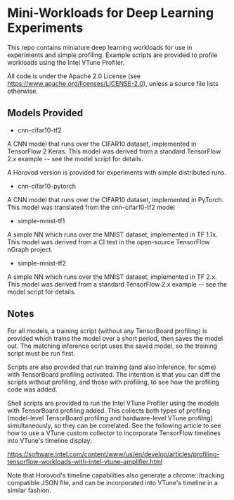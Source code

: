 # Mini-Workloads for Deep Learning Experiments

This repo contains miniature deep learning workloads for use in experiments
and simple profiling.  Example scripts are provided to profile workloads using
the Intel VTune Profiler.

All code is under the Apache 2.0 License (see
https://www.apache.org/licenses/LICENSE-2.0), unless a source file lists
otherwise.


## Models Provided


* cnn-cifar10-tf2

A CNN model that runs over the CIFAR10 dataset, implemented in TensorFlow 2
Keras.  This model was derived from a standard TensorFlow 2.x example -- see
the model script for details.

A Horovod version is provided for experiments with simple distributed runs.


* cnn-cifar10-pytorch

A CNN model that runs over the CIFAR10 dataset, implemented in PyTorch.  This
model was translated from the cnn-cifar10-tf2 model


* simple-mnist-tf1

A simple NN which runs over the MNIST dataset, implemented in TF 1.1x.  This
model was derived from a CI test in the open-source TensorFlow nGraph project.


* simple-mnist-tf2

A simple NN which runs over the MNIST dataset, implemented in TF 2.x.  This
model was derived from a standard TensorFlow 2.x example -- see the model
script for details.


## Notes

For all models, a training script (without any TensorBoard profiling) is
provided which trains the model over a short period, then saves the model out.
The matching inference script uses the saved model, so the training script
must be run first.

Scripts are also provided that run training (and also inference, for some)
with TensorBoard profiling activated.  The intention is that you can diff the
scripts without profiling, and those with profiling, to see how the profiling
code was added.

Shell scripts are provided to run the Intel VTune Profiler using the models
with TensorBoard profiling added.  This collects both types of profiling
(model-level TensorBoard profiling and hardware-level VTune profilng)
simultaneously, so they can be correlated.  See the following article to see
how to use a VTune custom collector to incorporate TensorFlow timelines into
VTune's timeline display:

https://software.intel.com/content/www/us/en/develop/articles/profiling-tensorflow-workloads-with-intel-vtune-amplifier.html

Note that Horovod's timeline capabilities also generate a chrome::/tracking
compatible JSON file, and can be incorporated into VTune's timeline in a
similar fashion.
